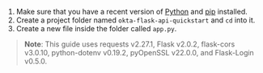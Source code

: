 1. Make sure that you have a recent version of [Python](https://www.python.org/) and [pip](https://pypi.org/project/pip/) installed.
2. Create a project folder named `okta-flask-api-quickstart` and `cd` into it.
3. Create a new file inside the folder called `app.py`.

> **Note**: This guide uses requests v2.27.1, Flask v2.0.2, flask-cors v3.0.10, python-dotenv v0.19.2, pyOpenSSL v22.0.0, and Flask-Login v0.5.0.